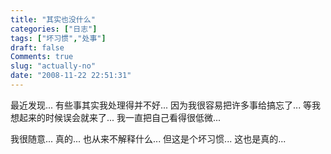 ```yaml
---
title: "其实也没什么"
categories: ["日志"]
tags: ["坏习惯","处事"]
draft: false
Comments: true
slug: "actually-no"
date: "2008-11-22 22:51:31"
---
```


最近发现... 
有些事其实我处理得并不好... 
因为我很容易把许多事给搞忘了... 
等我想起来的时候误会就来了... 
我一直把自己看得很低微... 

我很随意... 真的... 
也从来不解释什么... 但这是个坏习惯... 这也是真的... 

